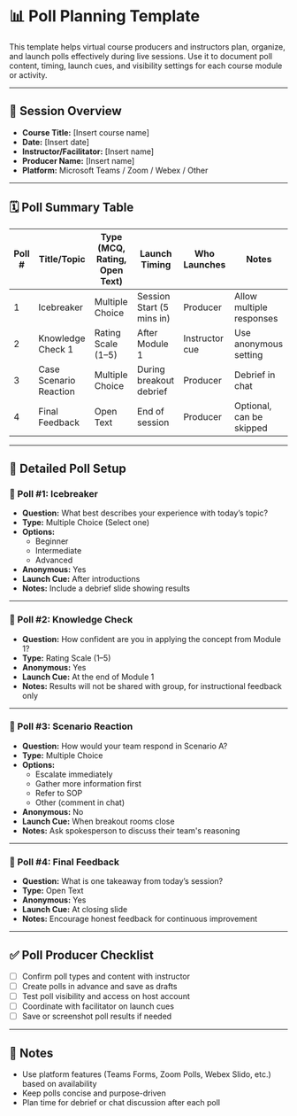 
# 📊 Poll Planning Template

This template helps virtual course producers and instructors plan, organize, and launch polls effectively during live sessions. Use it to document poll content, timing, launch cues, and visibility settings for each course module or activity.

---

## 🧾 Session Overview

- **Course Title:** [Insert course name]
- **Date:** [Insert date]
- **Instructor/Facilitator:** [Insert name]
- **Producer Name:** [Insert name]
- **Platform:** Microsoft Teams / Zoom / Webex / Other

---

## 🗓️ Poll Summary Table

| Poll # | Title/Topic | Type (MCQ, Rating, Open Text) | Launch Timing | Who Launches | Notes |
|--------|-------------|-------------------------------|----------------|--------------|-------|
| 1      | Icebreaker   | Multiple Choice                | Session Start (5 mins in) | Producer     | Allow multiple responses |
| 2      | Knowledge Check 1 | Rating Scale (1–5)         | After Module 1 | Instructor cue | Use anonymous setting |
| 3      | Case Scenario Reaction | Multiple Choice       | During breakout debrief | Producer     | Debrief in chat |
| 4      | Final Feedback | Open Text                    | End of session | Producer     | Optional, can be skipped |

---

## 🧠 Detailed Poll Setup

### 🔹 Poll #1: Icebreaker

- **Question:** What best describes your experience with today’s topic?
- **Type:** Multiple Choice (Select one)
- **Options:**
  - Beginner
  - Intermediate
  - Advanced
- **Anonymous:** Yes
- **Launch Cue:** After introductions
- **Notes:** Include a debrief slide showing results

---

### 🔹 Poll #2: Knowledge Check

- **Question:** How confident are you in applying the concept from Module 1?
- **Type:** Rating Scale (1–5)
- **Anonymous:** Yes
- **Launch Cue:** At the end of Module 1
- **Notes:** Results will not be shared with group, for instructional feedback only

---

### 🔹 Poll #3: Scenario Reaction

- **Question:** How would your team respond in Scenario A?
- **Type:** Multiple Choice
- **Options:**
  - Escalate immediately
  - Gather more information first
  - Refer to SOP
  - Other (comment in chat)
- **Anonymous:** No
- **Launch Cue:** When breakout rooms close
- **Notes:** Ask spokesperson to discuss their team's reasoning

---

### 🔹 Poll #4: Final Feedback

- **Question:** What is one takeaway from today’s session?
- **Type:** Open Text
- **Anonymous:** Yes
- **Launch Cue:** At closing slide
- **Notes:** Encourage honest feedback for continuous improvement

---

## ✅ Poll Producer Checklist

- [ ] Confirm poll types and content with instructor
- [ ] Create polls in advance and save as drafts
- [ ] Test poll visibility and access on host account
- [ ] Coordinate with facilitator on launch cues
- [ ] Save or screenshot poll results if needed

---

## 📎 Notes

- Use platform features (Teams Forms, Zoom Polls, Webex Slido, etc.) based on availability
- Keep polls concise and purpose-driven
- Plan time for debrief or chat discussion after each poll
